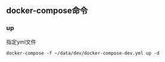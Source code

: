## docker-compose命令

### up
指定yml文件
```
docker-compose -f ~/data/dev/docker-compose-dev.yml up -d
```
